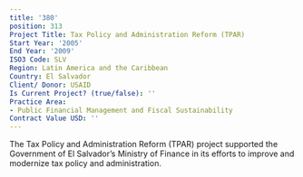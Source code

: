```yaml
---
title: '380'
position: 313
Project Title: Tax Policy and Administration Reform (TPAR)
Start Year: '2005'
End Year: '2009'
ISO3 Code: SLV
Region: Latin America and the Caribbean
Country: El Salvador
Client/ Donor: USAID
Is Current Project? (true/false): ''
Practice Area:
- Public Financial Management and Fiscal Sustainability
Contract Value USD: ''
---
```


The Tax Policy and Administration Reform (TPAR) project supported the Government of El Salvador’s Ministry of Finance in its efforts to improve and modernize tax policy and administration.